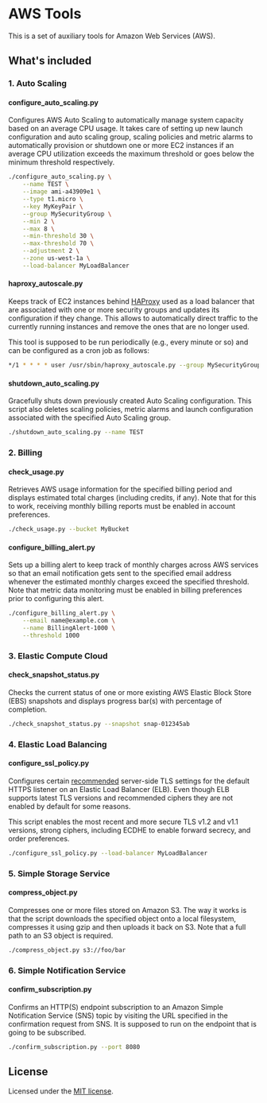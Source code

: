 # AWS Tools

This is a set of auxiliary tools for Amazon Web Services (AWS).

## What's included

### 1. Auto Scaling

#### configure_auto_scaling.py

Configures AWS Auto Scaling to automatically manage system capacity based on
an average CPU usage. It takes care of setting up new launch configuration
and auto scaling group, scaling policies and metric alarms to automatically
provision or shutdown one or more EC2 instances if an average CPU utilization
exceeds the maximum threshold or goes below the minimum threshold respectively.

```bash
./configure_auto_scaling.py \
    --name TEST \
    --image ami-a43909e1 \
    --type t1.micro \
    --key MyKeyPair \
    --group MySecurityGroup \
    --min 2 \
    --max 8 \
    --min-threshold 30 \
    --max-threshold 70 \
    --adjustment 2 \
    --zone us-west-1a \
    --load-balancer MyLoadBalancer
```

#### haproxy_autoscale.py

Keeps track of EC2 instances behind [HAProxy](http://haproxy.1wt.eu/) used as
a load balancer that are associated with one or more security groups and updates
its configuration if they change. This allows to automatically direct traffic
to the currently running instances and remove the ones that are no longer used.

This tool is supposed to be run periodically (e.g., every minute or so) and
can be configured as a cron job as follows:

```bash
*/1 * * * * user /usr/sbin/haproxy_autoscale.py --group MySecurityGroup
```

#### shutdown_auto_scaling.py

Gracefully shuts down previously created Auto Scaling configuration. This script
also deletes scaling policies, metric alarms and launch configuration associated
with the specified Auto Scaling group.

```bash
./shutdown_auto_scaling.py --name TEST
```

### 2. Billing

#### check_usage.py

Retrieves AWS usage information for the specified billing period and displays
estimated total charges (including credits, if any). Note that for this to work,
receiving monthly billing reports must be enabled in account preferences.

```bash
./check_usage.py --bucket MyBucket
```

#### configure_billing_alert.py

Sets up a billing alert to keep track of monthly charges across AWS services so
that an email notification gets sent to the specified email address whenever the
estimated monthly charges exceed the specified threshold. Note that metric data
monitoring must be enabled in billing preferences prior to configuring this alert.

```bash
./configure_billing_alert.py \
    --email name@example.com \
    --name BillingAlert-1000 \
    --threshold 1000
```

### 3. Elastic Compute Cloud

#### check_snapshot_status.py

Checks the current status of one or more existing AWS Elastic Block Store (EBS)
snapshots and displays progress bar(s) with percentage of completion.

```bash
./check_snapshot_status.py --snapshot snap-012345ab
```

### 4. Elastic Load Balancing

#### configure_ssl_policy.py

Configures certain [recommended](https://wiki.mozilla.org/Security/Server_Side_TLS)
server-side TLS settings for the default HTTPS listener on an Elastic Load
Balancer (ELB). Even though ELB supports latest TLS versions and recommended
ciphers they are not enabled by default for some reasons.

This script enables the most recent and more secure TLS v1.2 and v1.1 versions, strong
ciphers, including ECDHE to enable forward secrecy, and order preferences.

```bash
./configure_ssl_policy.py --load-balancer MyLoadBalancer
```

### 5. Simple Storage Service

#### compress_object.py

Compresses one or more files stored on Amazon S3. The way it works is that the script
downloads the specified object onto a local filesystem, compresses it using gzip and
then uploads it back on S3. Note that a full path to an S3 object is required.

```bash
./compress_object.py s3://foo/bar
```

### 6. Simple Notification Service

#### confirm_subscription.py

Confirms an HTTP(S) endpoint subscription to an Amazon Simple Notification Service
(SNS) topic by visiting the URL specified in the confirmation request from SNS.
It is supposed to run on the endpoint that is going to be subscribed.

```bash
./confirm_subscription.py --port 8080
```

## License

Licensed under the [MIT license](LICENSE).
